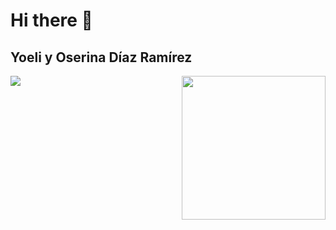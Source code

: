 # Hi there 👋

## Yoeli y Oserina Díaz Ramírez
![](https://visitor-badge.glitch.me/badge?page_id=Yoeli15.Yoeli15)
<img align='right' src="https://uxwing.com/wp-content/themes/uxwing/download/education-school/computer-internet-woman-icon.png" width="230">
<!--
**Yoeli15/Yoeli15** is a ✨ _special_ ✨ repository because its `README.md` (this file) appears on your GitHub profile.

Here are some ideas to get you started:

- 🔭 I’m currently working on ...
- 🌱 I’m currently learning ...
- 👯 I’m looking to collaborate on ...
- 🤔 I’m looking for help with ...
- 💬 Ask me about ...
- 📫 How to reach me: ...
- 😄 Pronouns: ...
- ⚡ Fun fact: ...
-->

